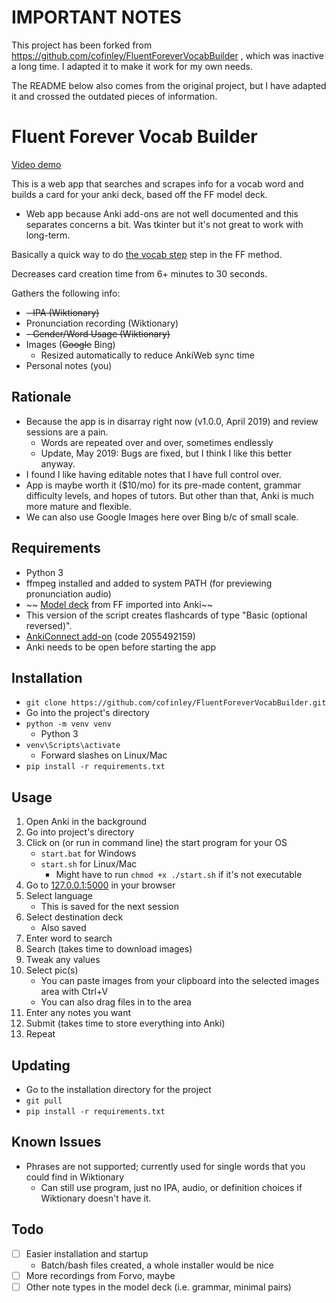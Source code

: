 # IMPORTANT NOTES

This project has been forked from https://github.com/cofinley/FluentForeverVocabBuilder , which was inactive a long time. I adapted it to make it work for my own needs.

The README below also comes from the original project, but I have adapted it and crossed the outdated pieces of information.

# Fluent Forever Vocab Builder

[Video demo](https://raw.githubusercontent.com/cofinley/FluentForeverVocabBuilder/master/demo.webm)

This is a web app that searches and scrapes info for a vocab word and builds a card for your anki deck, based off the FF model deck.
- Web app because Anki add-ons are not well documented and this separates concerns a bit. Was tkinter but it's not great to work with long-term.

Basically a quick way to do [the vocab step](https://blog.fluent-forever.com/simple-word-flashcards/) step in the FF method.

Decreases card creation time from 6+ minutes to 30 seconds.

Gathers the following info:
- ~~- IPA (Wiktionary)~~
- Pronunciation recording (Wiktionary)
- ~~- Gender/Word Usage (Wiktionary)~~
- Images (~~Google~~ Bing)
    - Resized automatically to reduce AnkiWeb sync time
- Personal notes (you)

## Rationale

- Because the app is in disarray right now (v1.0.0, April 2019) and review sessions are a pain.
    - Words are repeated over and over, sometimes endlessly
    - Update, May 2019: Bugs are fixed, but I think I like this better anyway.
- I found I like having editable notes that I have full control over.
- App is maybe worth it ($10/mo) for its pre-made content, grammar difficulty levels, and hopes of tutors. But other than that, Anki is much more mature and flexible.
- We can also use Google Images here over Bing b/c of small scale.

## Requirements

- Python 3
- ffmpeg installed and added to system PATH (for previewing pronunciation audio)
- ~~ [Model deck](http://www.fluent-forever.com/wp-content/uploads/2014/05/Model-Deck-May-2014.apkg) from FF imported into Anki~~
- This version of the script creates flashcards of type "Basic (optional reversed)".
- [AnkiConnect add-on](https://foosoft.net/projects/anki-connect/) (code 2055492159)
- Anki needs to be open before starting the app

## Installation

- `git clone https://github.com/cofinley/FluentForeverVocabBuilder.git`
- Go into the project's directory
- `python -m venv venv`
  - Python 3
- `venv\Scripts\activate`
  - Forward slashes on Linux/Mac
- `pip install -r requirements.txt`


## Usage

1. Open Anki in the background
1. Go into project's directory
1. Click on (or run in command line) the start program for your OS
   - `start.bat` for Windows
   - `start.sh` for Linux/Mac
      - Might have to run `chmod +x ./start.sh` if it's not executable
1. Go to [127.0.0.1:5000](127.0.0.1:5000) in your browser
1. Select language
   - This is saved for the next session
1. Select destination deck
   - Also saved
1. Enter word to search
1. Search (takes time to download images)
1. Tweak any values
1. Select pic(s)
   - You can paste images from your clipboard into the selected images area with Ctrl+V
   - You can also drag files in to the area
1. Enter any notes you want
1. Submit (takes time to store everything into Anki)
1. Repeat

## Updating

- Go to the installation directory for the project
- `git pull`
- `pip install -r requirements.txt`

## Known Issues

- Phrases are not supported; currently used for single words that you could find in Wiktionary
  - Can still use program, just no IPA, audio, or definition choices if Wiktionary doesn't have it.

## Todo

- [ ] Easier installation and startup
    - Batch/bash files created, a whole installer would be nice
- [ ] More recordings from Forvo, maybe
- [ ] Other note types in the model deck (i.e. grammar, minimal pairs)
